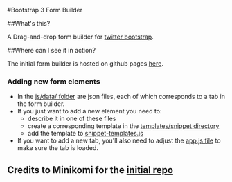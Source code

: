 #Bootstrap 3 Form Builder

##What's this?

A Drag-and-drop form builder for [twitter bootstrap](http://twitter.github.com/bootstrap/). 

##Where can I see it in action?

The initial form builder is hosted on github pages [here](http://minikomi.github.io/Bootstrap-Form-Builder/).

### Adding new form elements

* In the [js/data/ folder](https://github.com/jolamar/Bootstrap-Form-Builder/tree/gh-pages/assets/js/data/) are json files, each of which corresponds to a tab in the form builder.
* If you just want to add a new element you need to:
  - describe it in one of these files
  - create a corresponding template in the [templates/snippet directory](https://github.com/jolamar/Bootstrap-Form-Builder/tree/gh-pages/assets/js/templates/snippet)
  - add the template to [snippet-templates.js](https://github.com/jolamar/Bootstrap-Form-Builder/blob/gh-pages/assets/js/templates/snippet/snippet-templates.js)
* If you want to add a new tab, you'll also need to adjust the [app.js file](https://github.com/jolamar/Bootstrap-Form-Builder/blob/gh-pages/assets/js/app.js) to make sure the tab is loaded.

## Credits to Minikomi for the [initial repo](https://github.com/minikomi/Bootstrap-Form-Builder)
